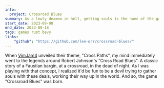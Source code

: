 ```yaml
---
info:
  project: Crossroad Blues
summary: As a lowly deamon in hell, getting souls is the name of the game... But actually getting a deal is hard with all the forces of heaven in the way. Fortunately - if someone goes to a crossroad & summons a deamon, you might just be able to get to them...
start_date: 2023-09-08
end_date: 2023-09-18
tags: games rust bevy
links:
    "github": "https://github.com/lee-orr/crossroad-blues/"
---
```


When [VimJam4](https://itch.io/jam/vimjam4) unveiled their theme, "Cross Paths", my mind immediately went to the legends around Robert Johnson's "Cross Road Blues". A classic story of a Faustian bargin, at a crossroad, in the dead of night. As I was playing with that concept, I realized it'd be fun to be a devil trying to gather souls with these deals, working their way up in the world. And so, the game "Crossroad Blues" was born.
